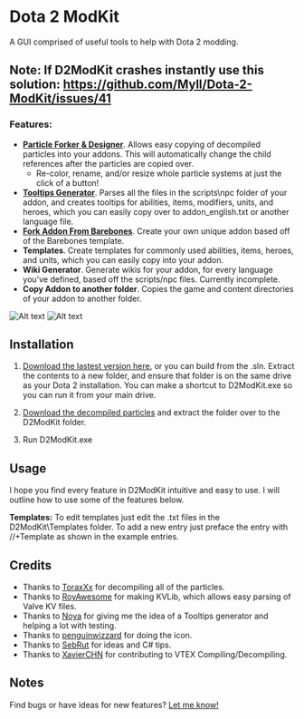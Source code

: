 # Dota 2 ModKit

A GUI comprised of useful tools to help with Dota 2 modding.

## Note: If D2ModKit crashes instantly use this solution: https://github.com/Myll/Dota-2-ModKit/issues/41

### Features:
* [**Particle Forker & Designer**](http://gfycat.com/IdioticMarvelousBee). Allows easy copying of decompiled particles into your addons. This will automatically change the child references after the particles are copied over.
  * Re-color, rename, and/or resize whole particle systems at just the click of a button!
* [**Tooltips Generator**](http://gfycat.com/ImpeccablePassionateFirefly). Parses all the files in the scripts\npc folder of your addon, and creates tooltips for abilities, items, modifiers, units, and heroes, which you can easily copy over to addon_english.txt or another language file.
* [**Fork Addon From Barebones**](http://gfycat.com/NarrowIncredibleBongo). Create your own unique addon based off of the Barebones template.
* **Templates**. Create templates for commonly used abilities, items, heroes, and units, which you can easily copy into your addon.
* **Wiki Generator**. Generate wikis for your addon, for every language you've defined, based off the scripts/npc files. Currently incomplete.
* **Copy Addon to another folder**. Copies the game and content directories of your addon to another folder.

![Alt text](http://i.imgur.com/7eukrzj.png)
![Alt text](http://i.imgur.com/rjvUrDe.png)

## Installation

1. [Download the lastest version here](https://github.com/Myll/Dota-2-ModKit/releases), or you can build from the .sln. Extract the contents to a new folder, and ensure that folder is on the same drive as your Dota 2 installation. You can make a shortcut to D2ModKit.exe so you can run it from your main drive.

2. [Download the decompiled particles](http://moddota.com/resources/decompiled_particles.zip) and extract the folder over to the D2ModKit folder.

3. Run D2ModKit.exe

## Usage

I hope you find every feature in D2ModKit intuitive and easy to use. I will outline how to use some of the features below.

**Templates:** To edit templates just edit the .txt files in the D2ModKit\Templates folder. To add a new entry just preface the entry with //+Template as shown in the example entries.

## Credits

* Thanks to [ToraxXx](https://github.com/toraxxx) for decompiling all of the particles.
* Thanks to [RoyAwesome](https://github.com/RoyAwesome) for making KVLib, which allows easy parsing of Valve KV files.
* Thanks to [Noya](https://github.com/MNoya) for giving me the idea of a Tooltips generator and helping a lot with testing.
* Thanks to [penguinwizzard](https://github.com/Penguinwizzard) for doing the icon.
* Thanks to [SebRut](https://github.com/sebrut) for ideas and C# tips.
* Thanks to [XavierCHN](https://github.com/XavierCHN) for contributing to VTEX Compiling/Decompiling.

## Notes

Find bugs or have ideas for new features? [Let me know!](https://github.com/Myll/Dota-2-ModKit/issues/new)
